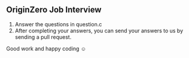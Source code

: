 ## OriginZero Job Interview

1. Answer the questions in question.c
3. After completing your answers, you can send your answers to us by sending a pull request.

Good work and happy coding :relaxed:
